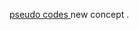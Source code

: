 [pseudo codes ](https://link.springer.com/content/pdf/bbm%3A978-1-4471-5173-9%2F1.pdf)      new concept .
